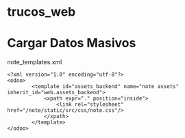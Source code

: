 # trucos_web
# Cargar Datos Masivos

note_templates.xml
```
<?xml version="1.0" encoding="utf-8"?>
<odoo>
        <template id="assets_backend" name="note assets" inherit_id="web.assets_backend">
            <xpath expr="." position="inside">
                <link rel="stylesheet" href="/note/static/src/css/note.css"/>
            </xpath>
        </template>
</odoo>

```


